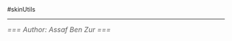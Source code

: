 <body>
#skinUtils
<hr width = 100%>
<font color = #5f5f5f size = 3pt>
<i>
=== Author: Assaf Ben Zur === <br>
 <br>
</font>
</i>

